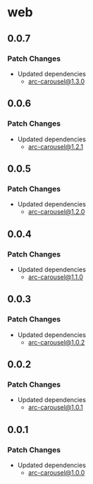 # web

## 0.0.7

### Patch Changes

- Updated dependencies
  - arc-carousel@1.3.0

## 0.0.6

### Patch Changes

- Updated dependencies
  - arc-carousel@1.2.1

## 0.0.5

### Patch Changes

- Updated dependencies
  - arc-carousel@1.2.0

## 0.0.4

### Patch Changes

- Updated dependencies
  - arc-carousel@1.1.0

## 0.0.3

### Patch Changes

- Updated dependencies
  - arc-carousel@1.0.2

## 0.0.2

### Patch Changes

- Updated dependencies
  - arc-carousel@1.0.1

## 0.0.1

### Patch Changes

- Updated dependencies
  - arc-carousel@1.0.0
